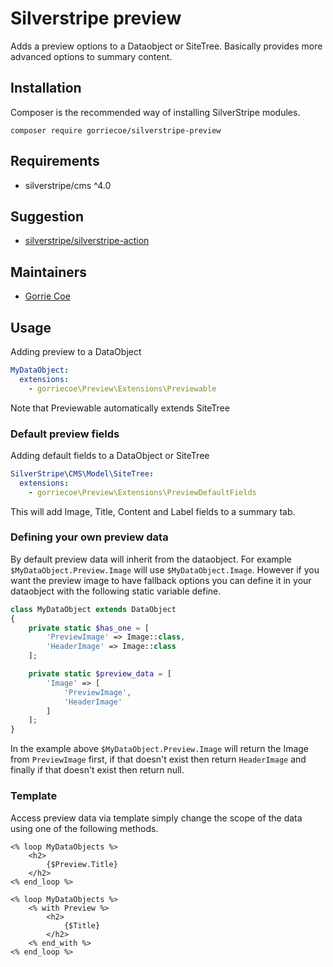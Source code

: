 # Silverstripe preview
Adds a preview options to a Dataobject or SiteTree.  Basically provides more advanced options to summary content.

## Installation
Composer is the recommended way of installing SilverStripe modules.
```
composer require gorriecoe/silverstripe-preview
```

## Requirements

- silverstripe/cms ^4.0

## Suggestion

- [silverstripe/silverstripe-action](https://github.com/gorriecoe/silverstripe-action)

## Maintainers

- [Gorrie Coe](https://github.com/gorriecoe)

## Usage
Adding preview to a DataObject

```yml
MyDataObject:
  extensions:
    - gorriecoe\Preview\Extensions\Previewable
```
Note that Previewable automatically extends SiteTree

### Default preview fields
Adding default fields to a DataObject or SiteTree

```yml
SilverStripe\CMS\Model\SiteTree:
  extensions:
    - gorriecoe\Preview\Extensions\PreviewDefaultFields
```
This will add Image, Title, Content and Label fields to a summary tab.

### Defining your own preview data
By default preview data will inherit from the dataobject.  For example `$MyDataObject.Preview.Image` will use `$MyDataObject.Image`.
However if you want the preview image to have fallback options you can define it in your dataobject with the following static variable define.

```php
class MyDataObject extends DataObject
{
    private static $has_one = [
        'PreviewImage' => Image::class,
        'HeaderImage' => Image::class
    ];

    private static $preview_data = [
        'Image' => [
            'PreviewImage',
            'HeaderImage'
        ]
    ];
}
```
In the example above `$MyDataObject.Preview.Image` will return the Image from `PreviewImage` first, if that doesn't exist then return `HeaderImage` and finally if that doesn't exist then return null.

### Template
Access preview data via template simply change the scope of the data using one of the following methods.
```
<% loop MyDataObjects %>
    <h2>
        {$Preview.Title}
    </h2>
<% end_loop %>
```

```
<% loop MyDataObjects %>
    <% with Preview %>
        <h2>
            {$Title}
        </h2>
    <% end_with %>
<% end_loop %>
```
